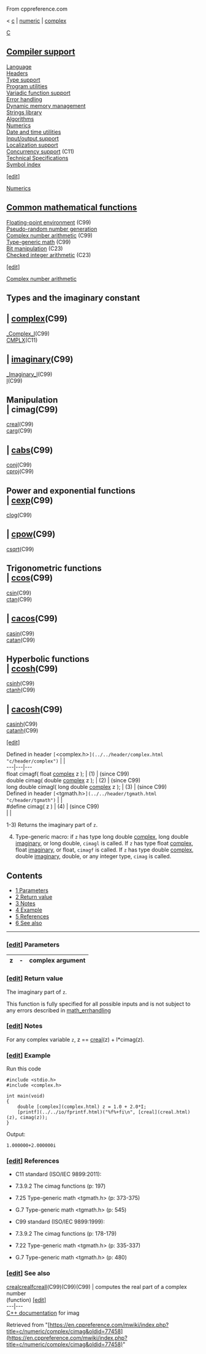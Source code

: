 From cppreference.com

< [c](../../../c.html "c")‎ | [numeric](../../numeric.html "c/numeric")‎ | [complex](../complex.html "c/numeric/complex")

[ C](../../../c.html "c")

[Compiler support](../../compiler_support.html "c/compiler support")  
---  
[Language](../../language.html "c/language")  
[Headers](../../header.html "c/header")  
[Type support](../../types.html "c/types")  
[Program utilities](../../program.html "c/program")  
[Variadic function support](../../variadic.html "c/variadic")  
[Error handling](../../error.html "c/error")  
[Dynamic memory management](../../memory.html "c/memory")  
[Strings library](../../string.html "c/string")  
[Algorithms](../../algorithm.html "c/algorithm")  
[Numerics](../../numeric.html "c/numeric")  
[Date and time utilities](../../chrono.html "c/chrono")  
[Input/output support](../../io.html "c/io")  
[Localization support](../../locale.html "c/locale")  
[Concurrency support](../../thread.html "c/thread") (C11)  
[Technical Specifications](../../experimental.html "c/experimental")  
[Symbol index](../../index.html "c/symbol index")  
  
[[edit]](https://en.cppreference.com/mwiki/index.php?title=Template:c/navbar_content&action=edit)

[ Numerics](../../numeric.html "c/numeric")

[Common mathematical functions](../math.html "c/numeric/math")  
---  
[Floating-point environment](../fenv.html "c/numeric/fenv") (C99)  
[Pseudo-random number generation](../random.html "c/numeric/random")  
[Complex number arithmetic](../complex.html "c/numeric/complex") (C99)  
[Type-generic math](../tgmath.html "c/numeric/tgmath") (C99)  
[Bit manipulation](../../numeric.html#Bit_manipulation "c/numeric") (C23)  
[Checked integer arithmetic](../../numeric.html#Checked_integer_arithmetic "c/numeric") (C23)  
  
[[edit]](https://en.cppreference.com/mwiki/index.php?title=Template:c/numeric/navbar_content&action=edit)

[ Complex number arithmetic](../complex.html "c/numeric/complex")

Types and the imaginary constant  
---  
| [complex](complex.html "c/numeric/complex/complex")(C99)  
---  
[_Complex_I](Complex_I.html "c/numeric/complex/Complex I")(C99)  
[CMPLX](CMPLX.html "c/numeric/complex/CMPLX")(C11)  
  
| [imaginary](imaginary.html "c/numeric/complex/imaginary")(C99)  
---  
[_Imaginary_I](Imaginary_I.html "c/numeric/complex/Imaginary I")(C99)  
[I](I.html "c/numeric/complex/I")(C99)  
  
Manipulation  
| **cimag**(C99)  
---  
[creal](creal.html "c/numeric/complex/creal")(C99)  
[carg](carg.html "c/numeric/complex/carg")(C99)  
  
| [cabs](cabs.html "c/numeric/complex/cabs")(C99)  
---  
[conj](conj.html "c/numeric/complex/conj")(C99)  
[cproj](cproj.html "c/numeric/complex/cproj")(C99)  
  
Power and exponential functions  
| [cexp](cexp.html "c/numeric/complex/cexp")(C99)  
---  
[clog](clog.html "c/numeric/complex/clog")(C99)  
  
| [cpow](cpow.html "c/numeric/complex/cpow")(C99)  
---  
[csqrt](csqrt.html "c/numeric/complex/csqrt")(C99)  
  
Trigonometric functions  
| [ccos](ccos.html "c/numeric/complex/ccos")(C99)  
---  
[csin](csin.html "c/numeric/complex/csin")(C99)  
[ctan](ctan.html "c/numeric/complex/ctan")(C99)  
  
| [cacos](cacos.html "c/numeric/complex/cacos")(C99)  
---  
[casin](casin.html "c/numeric/complex/casin")(C99)  
[catan](catan.html "c/numeric/complex/catan")(C99)  
  
Hyperbolic functions  
| [ccosh](ccosh.html "c/numeric/complex/ccosh")(C99)  
---  
[csinh](csinh.html "c/numeric/complex/csinh")(C99)  
[ctanh](ctanh.html "c/numeric/complex/ctanh")(C99)  
  
| [cacosh](cacosh.html "c/numeric/complex/cacosh")(C99)  
---  
[casinh](casinh.html "c/numeric/complex/casinh")(C99)  
[catanh](catanh.html "c/numeric/complex/catanh")(C99)  
  
[[edit]](https://en.cppreference.com/mwiki/index.php?title=Template:c/numeric/complex/navbar_content&action=edit)

Defined in header `[`<complex.h>`](../../header/complex.html "c/header/complex")` |  |   
---|---|---  
float cimagf( float [complex](complex.html) z ); |  (1)  |  (since C99)  
double cimag( double [complex](complex.html) z ); |  (2)  |  (since C99)  
long double cimagl( long double [complex](complex.html) z ); |  (3)  |  (since C99)  
Defined in header `[`<tgmath.h>`](../../header/tgmath.html "c/header/tgmath")` |  |   
#define cimag( z ) |  (4)  |  (since C99)  
| |   
  
1-3) Returns the imaginary part of `z`.

4) Type-generic macro: if `z` has type long double [complex](complex.html), long double [imaginary](imaginary.html), or long double, `cimagl` is called. If `z` has type float [complex](complex.html), float [imaginary](imaginary.html), or float, `cimagf` is called. If `z` has type double [complex](complex.html), double [imaginary](imaginary.html), double, or any integer type, `cimag` is called.

## Contents

  * [1 Parameters](cimag.html#Parameters)
  * [2 Return value](cimag.html#Return_value)
  * [3 Notes](cimag.html#Notes)
  * [4 Example](cimag.html#Example)
  * [5 References](cimag.html#References)
  * [6 See also](cimag.html#See_also)

  
---  
  
### [[edit](https://en.cppreference.com/mwiki/index.php?title=c/numeric/complex/cimag&action=edit&section=1 "Edit section: Parameters")] Parameters

z  |  \-  |  complex argument   
---|---|---  
  
### [[edit](https://en.cppreference.com/mwiki/index.php?title=c/numeric/complex/cimag&action=edit&section=2 "Edit section: Return value")] Return value

The imaginary part of `z`. 

This function is fully specified for all possible inputs and is not subject to any errors described in [math_errhandling](../math/math_errhandling.html "c/numeric/math/math errhandling")

### [[edit](https://en.cppreference.com/mwiki/index.php?title=c/numeric/complex/cimag&action=edit&section=3 "Edit section: Notes")] Notes

For any complex variable `z`, z == [creal](creal.html)(z) + I*cimag(z). 

### [[edit](https://en.cppreference.com/mwiki/index.php?title=c/numeric/complex/cimag&action=edit&section=4 "Edit section: Example")] Example

Run this code
    
    
    #include <stdio.h>
    #include <complex.h>
     
    int main(void)
    {    
        double [complex](complex.html) z = 1.0 + 2.0*I;
        [printf](../../io/fprintf.html)("%f%+fi\n", [creal](creal.html)(z), cimag(z));
    }

Output: 
    
    
    1.000000+2.000000i

### [[edit](https://en.cppreference.com/mwiki/index.php?title=c/numeric/complex/cimag&action=edit&section=5 "Edit section: References")] References

  * C11 standard (ISO/IEC 9899:2011): 



    

  * 7.3.9.2 The cimag functions (p: 197) 



    

  * 7.25 Type-generic math <tgmath.h> (p: 373-375) 



    

  * G.7 Type-generic math <tgmath.h> (p: 545) 



  * C99 standard (ISO/IEC 9899:1999): 



    

  * 7.3.9.2 The cimag functions (p: 178-179) 



    

  * 7.22 Type-generic math <tgmath.h> (p: 335-337) 



    

  * G.7 Type-generic math <tgmath.h> (p: 480) 



### [[edit](https://en.cppreference.com/mwiki/index.php?title=c/numeric/complex/cimag&action=edit&section=6 "Edit section: See also")] See also

[ crealcrealfcreall](creal.html "c/numeric/complex/creal")(C99)(C99)(C99) |  computes the real part of a complex number   
(function) [[edit]](https://en.cppreference.com/mwiki/index.php?title=Template:c/numeric/complex/dsc_creal&action=edit)  
---|---  
[C++ documentation](../../../cpp/numeric/complex/imag2.html "cpp/numeric/complex/imag2") for imag  
  
Retrieved from "[https://en.cppreference.com/mwiki/index.php?title=c/numeric/complex/cimag&oldid=77458](https://en.cppreference.com/mwiki/index.php?title=c/numeric/complex/cimag&oldid=77458)" 
